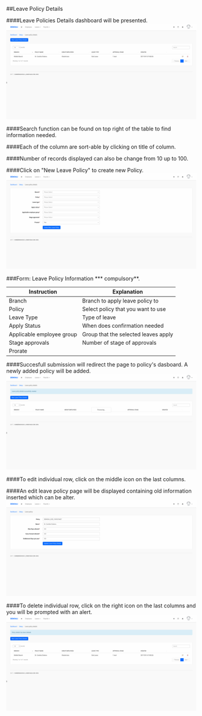 ##Leave Policy Details

####Leave Policies Details dashboard will be presented.
![Leave Policy Details Dashboard](/Images/Leave/leavepolicydetails_dashboard.png)

####Search function can be found on top right of the table to find information needed.

####Each of the column are sort-able by clicking on title of column.

####Number of records displayed can also be change from 10 up to 100.

####Click on "New Leave Policy" to create new Policy.
![New Leave Policy Details](/Images/Leave/leavepolicydetails_create.png)

###Form: Leave Policy Information *** compulsory**.

| Instruction  | Explanation |
| ------------- | ------------- |
| Branch | Branch to apply leave policy to |
| Policy | Select policy that you want to use |
| Leave Type | Type of leave |
| Apply Status | When does confirmation needed |
| Applicable employee group | Group that the selected leaves apply |
| Stage approvals | Number of stage of approvals |
| Prorate |  ||


####Succesfull submission will redirect the page to policy's dasboard. A newly added policy will be added.
![Success Leave Policy Details](/Images/Leave/leavepolicydetails_success.png)

####To edit individual row, click on the middle icon on the last columns.

####An edit leave policy page will be displayed containing old information inserted which can be alter.
![Edit Policy Details](/Images/Leave/leavepolicydetails_edit.png)

####To delete individual row, click on the right icon on the last columns and you will be prompted with an alert.
![Delete Policy Details](/Images/Leave/leavepolicydetails_delete.png)
